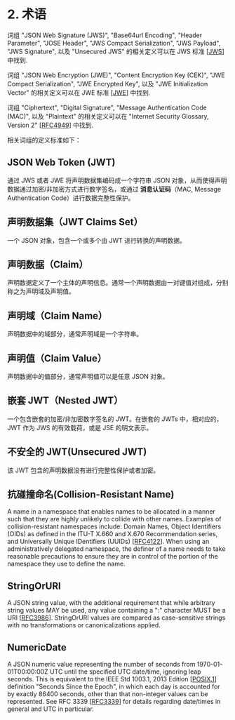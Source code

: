 # 2. 术语

[ref-jws]: https://tools.ietf.org/html/rfc7519#ref-JWS

词组 "JSON Web Signature (JWS)", "Base64url Encoding", "Header
Parameter", "JOSE Header", "JWS Compact Serialization", "JWS
Payload", "JWS Signature", 以及 "Unsecured JWS" 的相关定义可以在 JWS 标准 [[JWS][ref-jws]] 中找到.

[ref-jwe]: https://tools.ietf.org/html/rfc7519#ref-JWE

词组 "JSON Web Encryption (JWE)", "Content Encryption Key
(CEK)", "JWE Compact Serialization", "JWE Encrypted Key", 以及 "JWE
Initialization Vector" 的相关定义可以在 JWE 标准 [[JWE][ref-jwe]] 中找到.

[rfc4949]: https://tools.ietf.org/html/rfc4949

词组 "Ciphertext", "Digital Signature", "Message Authentication
Code (MAC)", 以及 "Plaintext" 的相关定义可以在 "Internet Security
Glossary, Version 2" [[RFC4949][rfc4949]] 中找到.

相关词组的定义标准如下：

## JSON Web Token (JWT)

通过 JWS 或者 JWE 将声明数据集编码成一个字符串 JSON 对象，从而使得声明数据通过加密/非加密方式进行数字签名，或通过 **消息认证码**（MAC, Message Authentication Code）进行数据完整性保护。

## 声明数据集（JWT Claims Set）

一个 JSON 对象，包含一个或多个由 JWT 进行转换的声明数据。

## 声明数据（Claim）

声明数据定义了一个主体的声明信息。通常一个声明数据由一对键值对组成，分别称之为声明域及声明值。

## 声明域（Claim Name）

声明数据中的域部分，通常声明域是一个字符串。

## 声明值（Claim Value）

声明数据中的值部分，通常声明值可以是任意 JSON 对象。

## 嵌套 JWT（Nested JWT）

一个包含嵌套的加密/非加密数字签名的 JWT。在嵌套的 JWTs 中，相对应的，JWT 作为 JWS 的有效载荷，或是 JSE 的明文表示。

## 不安全的 JWT(Unsecured JWT)
该 JWT 包含的声明数据没有进行完整性保护或者加密。

## 抗碰撞命名(Collision-Resistant Name)

[rfc4122]: https://tools.ietf.org/html/rfc4122

A name in a namespace that enables names to be allocated in a
manner such that they are highly unlikely to collide with other
names.  Examples of collision-resistant namespaces include: Domain
Names, Object Identifiers (OIDs) as defined in the ITU-T X.660 and
X.670 Recommendation series, and Universally Unique IDentifiers
(UUIDs) [[RFC4122][rfc4122]].  When using an administratively delegated
namespace, the definer of a name needs to take reasonable
precautions to ensure they are in control of the portion of the
namespace they use to define the name.


## StringOrURI

[rfc3986]: https://tools.ietf.org/html/rfc3986

A JSON string value, with the additional requirement that while
arbitrary string values MAY be used, any value containing a ":"
character MUST be a URI [[RFC3986][rfc3986]].  StringOrURI values are
compared as case-sensitive strings with no transformations or
canonicalizations applied.

## NumericDate

[ref-posix]: https://tools.ietf.org/html/rfc7519#ref-POSIX.1
[rfc3986]: https://tools.ietf.org/html/rfc3339

A JSON numeric value representing the number of seconds from
1970-01-01T00:00:00Z UTC until the specified UTC date/time,
ignoring leap seconds.  This is equivalent to the IEEE Std 1003.1,
2013 Edition [[POSIX.1][ref-posix]] definition "Seconds Since the Epoch", in
which each day is accounted for by exactly 86400 seconds, other
than that non-integer values can be represented.  See RFC 3339
[[RFC3339][rfc3986]] for details regarding date/times in general and UTC in
particular.
